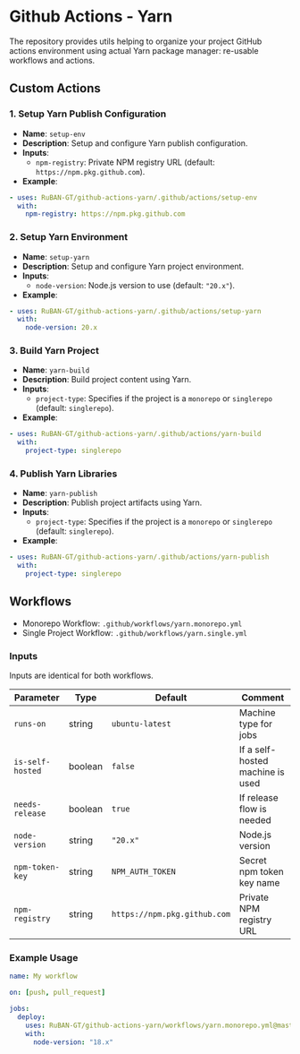 # Github Actions - Yarn

The repository provides utils helping to organize your project GitHub actions environment using actual Yarn package manager: re-usable workflows and actions.

## Custom Actions

### 1. Setup Yarn Publish Configuration

- **Name**: `setup-env`
- **Description**: Setup and configure Yarn publish configuration.
- **Inputs**:
  - `npm-registry`: Private NPM registry URL (default: `https://npm.pkg.github.com`).
- **Example**:

```yml
- uses: RuBAN-GT/github-actions-yarn/.github/actions/setup-env
  with:
    npm-registry: https://npm.pkg.github.com
```

### 2. Setup Yarn Environment

- **Name**: `setup-yarn`
- **Description**: Setup and configure Yarn project environment.
- **Inputs**:
  - `node-version`: Node.js version to use (default: `"20.x"`).
- **Example**:

```yml
- uses: RuBAN-GT/github-actions-yarn/.github/actions/setup-yarn
  with:
    node-version: 20.x
```

### 3. Build Yarn Project

- **Name**: `yarn-build`
- **Description**: Build project content using Yarn.
- **Inputs**:
  - `project-type`: Specifies if the project is a `monorepo` or `singlerepo` (default: `singlerepo`).
- **Example**:

```yml
- uses: RuBAN-GT/github-actions-yarn/.github/actions/yarn-build
  with:
    project-type: singlerepo
```

### 4. Publish Yarn Libraries

- **Name**: `yarn-publish`
- **Description**: Publish project artifacts using Yarn.
- **Inputs**:
  - `project-type`: Specifies if the project is a `monorepo` or `singlerepo` (default: `singlerepo`).
- **Example**:

```yml
- uses: RuBAN-GT/github-actions-yarn/.github/actions/yarn-publish
  with:
    project-type: singlerepo
```

## Workflows

- Monorepo Workflow: `.github/workflows/yarn.monorepo.yml`
- Single Project Workflow: `.github/workflows/yarn.single.yml`

### Inputs

Inputs are identical for both workflows.

| Parameter        | Type    | Default                      | Comment                          |
| ---------------- | ------- | ---------------------------- | -------------------------------- |
| `runs-on`        | string  | `ubuntu-latest`              | Machine type for jobs            |
| `is-self-hosted` | boolean | `false`                      | If a self-hosted machine is used |
| `needs-release`  | boolean | `true`                       | If release flow is needed        |
| `node-version`   | string  | `"20.x"`                     | Node.js version                  |
| `npm-token-key`  | string  | `NPM_AUTH_TOKEN`             | Secret npm token key name        |
| `npm-registry`   | string  | `https://npm.pkg.github.com` | Private NPM registry URL         |

### Example Usage

```yaml
name: My workflow

on: [push, pull_request]

jobs:
  deploy:
    uses: RuBAN-GT/github-actions-yarn/workflows/yarn.monorepo.yml@master
    with:
      node-version: "18.x"
```

